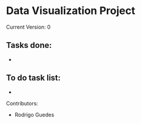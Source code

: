 # Data Visualization Project
 

Current Version: 0

Tasks done:
-
-


To do task list:
-
-

Contributors:

- Rodrigo Guedes
